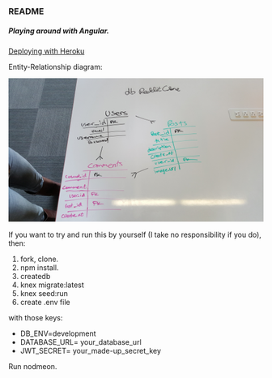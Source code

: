 ### README

##### Playing around with Angular.


[Deploying with Heroku](https://hangten.herokuapp.com/)


Entity-Relationship diagram:

![](/db.jpg)

If you want to try and run this by yourself (I take no responsibility if you do), then:

1. fork, clone.
1. npm install.
1. createdb
1. knex  migrate:latest
1. knex seed:run
1. create .env file

with those keys:
* DB_ENV=development
* DATABASE_URL=  your_database_url  
* JWT_SECRET=  your_made-up_secret_key 

Run nodmeon.
